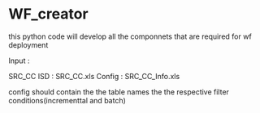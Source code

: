 # WF_creator
this python code will develop all the componnets that are required for wf deployment

Input :

SRC_CC
    ISD : SRC_CC.xls
    Config : SRC_CC_Info.xls
    
config should contain the the table names the the respective filter conditions(incrementtal and batch)
